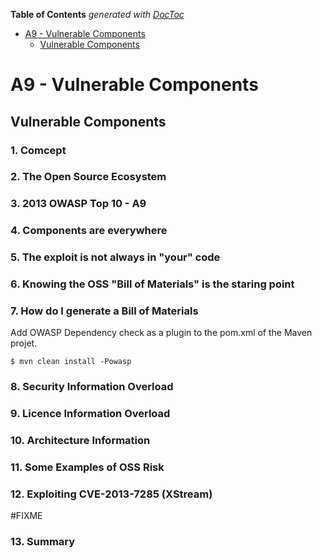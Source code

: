<!-- START doctoc generated TOC please keep comment here to allow auto update -->
<!-- DON'T EDIT THIS SECTION, INSTEAD RE-RUN doctoc TO UPDATE -->
**Table of Contents**  *generated with [DocToc](https://github.com/thlorenz/doctoc)*

- [A9 - Vulnerable Components](#a9---vulnerable-components)
  - [Vulnerable Components](#vulnerable-components)

<!-- END doctoc generated TOC please keep comment here to allow auto update -->

# A9 - Vulnerable Components

## Vulnerable Components

### 1. Comcept

### 2. The Open Source Ecosystem

### 3. 2013 OWASP Top 10 - A9

### 4. Components are everywhere

### 5. The exploit is not always in "your" code

### 6. Knowing the OSS "Bill of Materials" is the staring point

### 7. How do I generate a Bill of Materials

Add OWASP Dependency check as a plugin to the pom.xml of the Maven projet.

`$ mvn clean install -Powasp`

### 8. Security Information Overload

### 9. Licence Information Overload

### 10. Architecture Information

### 11. Some Examples of OSS Risk

### 12. Exploiting CVE-2013-7285 (XStream)

\#FIXME

### 13. Summary